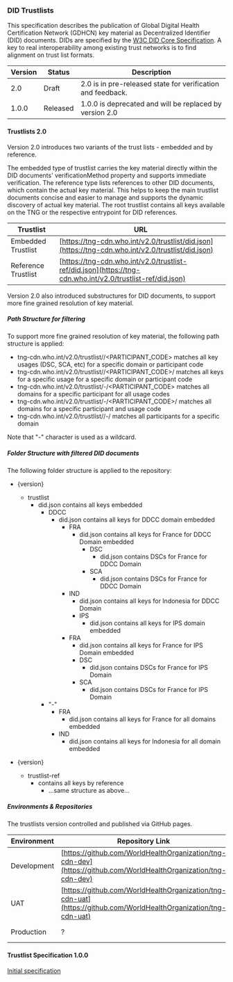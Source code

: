 ### DID Trustlists

This specification describes the publication of Global Digital Health Certification Network (GDHCN) key material as Decentralized Identifier (DID) documents. DIDs are specified by the [W3C DID Core Specification](https://www.w3.org/TR/did-core/).
A key to real interoperability among existing trust networks is to find alignment on trust list formats.

| Version | Status   | Description                                                  |
|---------|----------|--------------------------------------------------------------|
| 2.0   | Draft    | 2.0 is in pre-released state for verification and feedback. |
| 1.0.0   | Released | 1.0.0 is deprecated and will be replaced by version 2.0     |

#### Trustlists 2.0

Version 2.0 introduces two variants of the trust lists - embedded and by reference.

The embedded type of trustlist carries the key material directly within the DID documents' verificationMethod property and supports immediate verification.
The reference type lists references to other DID documents, which contain the actual key material. This helps to keep the main trustlist documents concise and easier to manage and supports the dynamic discovery of actual key material.
The root trustlist contains all keys available on the TNG or the respective entrypoint for DID references.

| Trustlist           | URL                                                                                                          |
|---------------------|--------------------------------------------------------------------------------------------------------------|
| Embedded Trustlist  | [https://tng-cdn.who.int/v2.0/trustlist/did.json](https://tng-cdn.who.int/v2.0/trustlist/did.json)         |
| Reference Trustlist | [https://tng-cdn.who.int/v2.0/trustlist-ref/did.json](https://tng-cdn.who.int/v2.0/trustlist-ref/did.json) |

Version 2.0 also introduced substructures for DID documents, to support more fine grained resolution of key material. 

##### Path Structure for filtering

To support more fine grained resolution of key material, the following path structure is applied:

* tng-cdn.who.int/v2.0/trustlist/<DOMAIN>/<PARTICIPANT_CODE> matches all key usages (DSC, SCA, etc) for a specific domain or participant code
* tng-cdn.who.int/v2.0/trustlist/<DOMAIN>/<PARTICIPANT_CODE>/<USAGE> matches all keys for a specific usage for a specific domain or participant code
* tng-cdn.who.int/v2.0/trustlist/-/<PARTICIPANT_CODE> matches all domains for a specific participant for all usage codes
* tng-cdn.who.int/v2.0/trustlist/-/<PARTICIPANT_CODE>/<USAGE> matches all domains for a specific participant and usage code
* tng-cdn.who.int/v2.0/trustlist/<DOMAIN>/-/<USAGE> matches all participants for a specific domain

Note that "-" character is used as a wildcard.

##### Folder Structure with filtered DID documents

 The following folder structure is applied to the repository:

* {version}
    * trustlist
        * did.json contains all keys embedded
            * DDCC
                * did.json contains all keys for DDCC domain embedded
                    * FRA
                        * did.json contains all keys for France for DDCC Domain embedded
                            * DSC
                                * did.json contains DSCs for France for DDCC Domain
                            * SCA
                                * did.json contains DSCs for France for DDCC Domain
                    * IND
                        * did.json contains all keys for Indonesia for DDCC Domain
                        * IPS
                            * did.json contains all keys for IPS domain embedded
                    * FRA
                        * did.json contains all keys for France for IPS Domain embedded
                        * DSC
                            * did.json contains DSCs for France for IPS Domain
                        * SCA
                            * did.json contains DSCs for France for IPS Domain
            * "-"
                * FRA
                    * did.json contains all keys for France for all domains embedded
                * IND
                    * did.json contains all keys for Indonesia for all domain embedded

* {version}
    * trustlist-ref
        * contains all keys by reference
            * ...same structure as above...

##### Environments & Repositories

The trustlists version controlled and published via GitHub pages.

| Environment | Repository Link                                                                                                  | Pages Link                                                                                                    |
|-------------|------------------------------------------------------------------------------------------------------------------|---------------------------------------------------------------------------------------------------------------|
| Development | [https://github.com/WorldHealthOrganization/tng-cdn-dev](https://github.com/WorldHealthOrganization/tng-cdn-dev) | [https://worldhealthorganization.github.io/tng-cdn-dev](https://worldhealthorganization.github.io/tng-cdn-dev) |
| UAT         | [https://github.com/WorldHealthOrganization/tng-cdn-uat](https://github.com/WorldHealthOrganization/tng-cdn-uat) | [https://tng-cdn-uat.who.int](https://tng-cdn-uat.who.int)                                                    |
| Production  | ?                                                                                                                | [https://tng-cdn.who.int](https://tng-cdn.who.int)                                                            |


#### Trustlist Specification 1.0.0

[Initial specification](https://github.com/WorldHealthOrganization/ddcc-trust/blob/main/TrustListSpecification.md#leading-contender-did-document)
